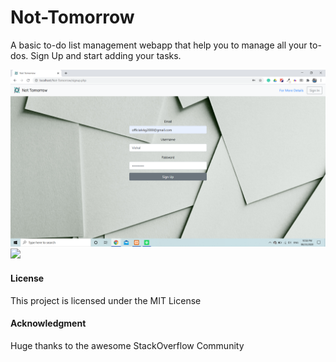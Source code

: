 # Not-Tomorrow
A basic to-do list management webapp that help you to manage all your to-dos.
Sign Up and start adding your tasks.
<br>
<p><img src="readme_images/signup.png"/><img src="raedme_images/signin.png"/></p>






#### License

This project is licensed under the MIT License

#### Acknowledgment

 Huge thanks to the awesome StackOverflow Community
